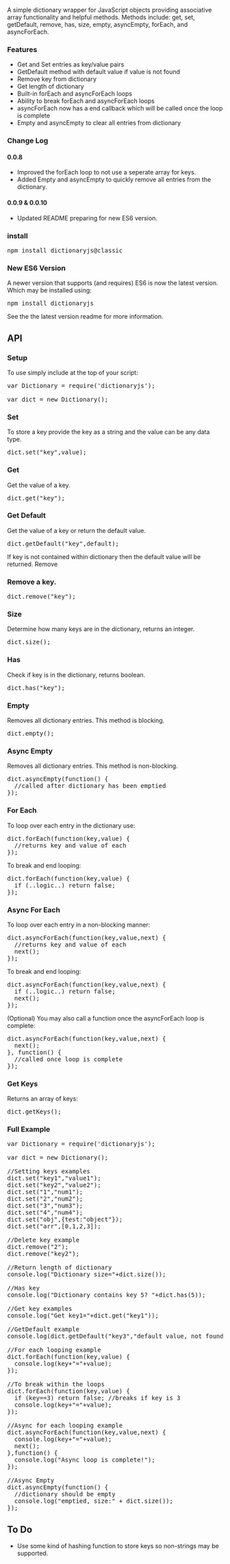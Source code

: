 A simple dictionary wrapper for JavaScript objects providing associative array functionality and helpful methods. Methods include: get, set, getDefault, remove, has, size, empty, asyncEmpty, forEach, and asyncForEach.

### Features

* Get and Set entries as key/value pairs
* GetDefault method with default value if value is not found
* Remove key from dictionary
* Get length of dictionary
* Built-in forEach and asyncForEach loops
* Ability to break forEach and asyncForEach loops
* asyncForEach now has a end callback which will be called once the loop is complete
* Empty and asyncEmpty to clear all entries from dictionary

### Change Log

#### 0.0.8

* Improved the forEach loop to not use a seperate array for keys.
* Added Empty and asyncEmpty to quickly remove all entries from the dictionary.

#### 0.0.9 & 0.0.10

* Updated README preparing for new ES6 version.

### install

<pre>
npm install dictionaryjs@classic
</pre>


### New ES6 Version

A newer version that supports (and requires) ES6 is now the latest version.
Which may be installed using:

<pre>
npm install dictionaryjs
</pre>

See the the latest version readme for more information.

## API

### Setup

To use simply include at the top of your script:

<pre>
var Dictionary = require('dictionaryjs');

var dict = new Dictionary();
</pre>

### Set

To store a key provide the key as a string and the value can be any data type.

<pre>
dict.set("key",value);
</pre>

### Get

Get the value of a key.

<pre>
dict.get("key");
</pre>

### Get Default

Get the value of a key or return the default value.

<pre>
dict.getDefault("key",default);
</pre>

If key is not contained within dictionary then the default value will be returned.
Remove

### Remove a key.

<pre>
dict.remove("key");
</pre>

### Size

Determine how many keys are in the dictionary, returns an integer.

<pre>
dict.size();
</pre>

### Has

Check if key is in the dictionary, returns boolean.

<pre>
dict.has("key");
</pre>

### Empty

Removes all dictionary entries. This method is blocking.

<pre>
dict.empty();
</pre>

### Async Empty

Removes all dictionary entries. This method is non-blocking.

<pre>
dict.asyncEmpty(function() {
  //called after dictionary has been emptied
});
</pre>

### For Each

To loop over each entry in the dictionary use:

<pre>
dict.forEach(function(key,value) {
  //returns key and value of each
});
</pre>

To break and end looping:

<pre>
dict.forEach(function(key,value) {
  if (..logic..) return false;
});
</pre>

### Async For Each

To loop over each entry in a non-blocking manner:

<pre>
dict.asyncForEach(function(key,value,next) {
  //returns key and value of each
  next();
});
</pre>

To break and end looping:

<pre>
dict.asyncForEach(function(key,value,next) {
  if (..logic..) return false;
  next();
});
</pre>

(Optional) You may also call a function once the asyncForEach loop is complete:

<pre>
dict.asyncForEach(function(key,value,next) {
  next();
}, function() {
  //called once loop is complete
});
</pre>

### Get Keys

Returns an array of keys:

<pre>
dict.getKeys();
</pre>

### Full Example

<pre>
var Dictionary = require('dictionaryjs');

var dict = new Dictionary();

//Setting keys examples
dict.set("key1","value1");
dict.set("key2","value2");
dict.set("1","num1");
dict.set("2","num2");
dict.set("3","num3");
dict.set("4","num4");
dict.set("obj",{test:"object"});
dict.set("arr",[0,1,2,3]);

//Delete key example
dict.remove("2");
dict.remove("key2");

//Return length of dictionary
console.log("Dictionary size="+dict.size());

//Has key
console.log("Dictionary contains key 5? "+dict.has(5));

//Get key examples
console.log("Get key1="+dict.get("key1"));

//GetDefault example
console.log(dict.getDefault("key3","default value, not found"));

//For each looping example
dict.forEach(function(key,value) {
  console.log(key+"="+value);
});

//To break within the loops
dict.forEach(function(key,value) {
  if (key==3) return false; //breaks if key is 3
  console.log(key+"="+value);
});

//Async for each looping example
dict.asyncForEach(function(key,value,next) {
  console.log(key+"="+value);
  next();
},function() {
  console.log("Async loop is complete!");
});

//Async Empty
dict.asyncEmpty(function() {
  //dictionary should be empty
  console.log("emptied, size:" + dict.size());
});
</pre>

## To Do

* Use some kind of hashing function to store keys so non-strings may be supported.



